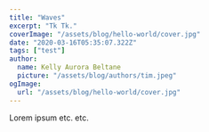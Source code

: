 ```yaml
---
title: "Waves"
excerpt: "Tk Tk."
coverImage: "/assets/blog/hello-world/cover.jpg"
date: "2020-03-16T05:35:07.322Z"
tags: ["test"]
author:
  name: Kelly Aurora Beltane
  picture: "/assets/blog/authors/tim.jpeg"
ogImage:
  url: "/assets/blog/hello-world/cover.jpg"
---
```


Lorem ipsum etc. etc.